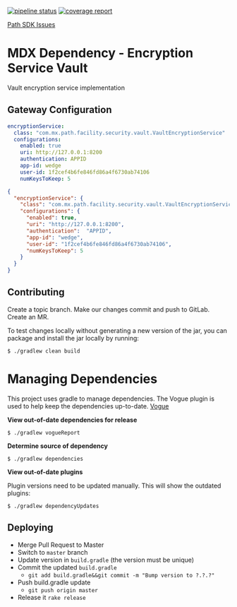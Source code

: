 [![pipeline status](https://gitlab.mx.com/mx/java-mdx-dependency-encryption-service-vault/badges/master/pipeline.svg)](https://gitlab.mx.com/mx/java-mdx-dependency-encryption-service-vault/commits/master)
[![coverage report](https://gitlab.mx.com/mx/java-mdx-dependency-encryption-service-vault/badges/master/coverage.svg)](https://gitlab.mx.com/mx/java-mdx-dependency-encryption-service-vault/commits/master)

[Path SDK Issues](https://gitlab.mx.com/groups/mx/money-experiences/path/-/issues?scope=all&utf8=%E2%9C%93&state=opened&label_name[]=Path%20SDK)

# MDX Dependency - Encryption Service Vault

Vault encryption service implementation

## Gateway Configuration

```yaml
encryptionService:
  class: "com.mx.path.facility.security.vault.VaultEncryptionService"
  configurations:
    enabled: true
    uri: http://127.0.0.1:8200
    authentication: APPID
    app-id: wedge
    user-id: 1f2cef4b6fe846fd86a4f6730ab74106
    numKeysToKeep: 5
```

```json
{
  "encryptionService": {
    "class": "com.mx.path.facility.security.vault.VaultEncryptionService",
    "configurations": {
      "enabled": true,
      "uri": "http://127.0.0.1:8200",
      "authentication":  "APPID",
      "app-id": "wedge",
      "user-id": "1f2cef4b6fe846fd86a4f6730ab74106",
      "numKeysToKeep": 5
    }
  }
}
```

## Contributing
Create a topic branch. Make our changes commit and push to GitLab. Create an MR.

To test changes locally without generating a new version of the jar, you can package and install the jar locally by running:

```
$ ./gradlew clean build
```

# Managing Dependencies

This project uses gradle to manage dependencies. The Vogue plugin is used to help keep the dependencies up-to-date. [Vogue](https://gitlab.mx.com/path/vogue)

**View out-of-date dependencies for release**

```shell
$ ./gradlew vogueReport
```

**Determine source of dependency**

```shell
$ ./gradlew dependencies
```

**View out-of-date plugins**

Plugin versions need to be updated manually. This will show the outdated plugins:

```shell
$ ./gradlew dependencyUpdates
```

## Deploying

* Merge Pull Request to Master
* Switch to `master` branch
* Update version in `build.gradle` (the version must be unique)
* Commit the updated `build.gradle`
    * `git add build.gradle&&git commit -m "Bump version to ?.?.?"`
* Push build.gradle update
    * `git push origin master`
* Release it `rake release`
